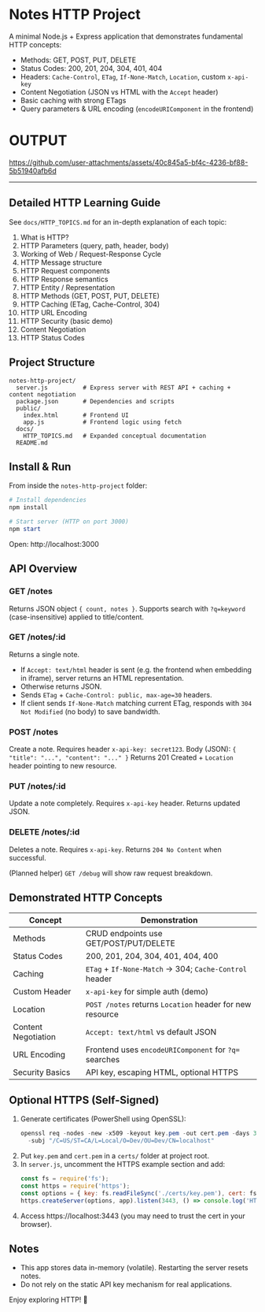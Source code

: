 # Notes HTTP Project

A minimal Node.js + Express application that demonstrates fundamental HTTP concepts:

- Methods: GET, POST, PUT, DELETE
- Status Codes: 200, 201, 204, 304, 401, 404
- Headers: `Cache-Control`, `ETag`, `If-None-Match`, `Location`, custom `x-api-key`
- Content Negotiation (JSON vs HTML with the `Accept` header)
- Basic caching with strong ETags
- Query parameters & URL encoding (`encodeURIComponent` in the frontend)

# OUTPUT

https://github.com/user-attachments/assets/40c845a5-bf4c-4236-bf88-5b51940afb6d

---

## Detailed HTTP Learning Guide


See `docs/HTTP_TOPICS.md` for an in-depth explanation of each topic:
1. What is HTTP?
2. HTTP Parameters (query, path, header, body)
3. Working of Web / Request-Response Cycle
4. HTTP Message structure
5. HTTP Request components
6. HTTP Response semantics
7. HTTP Entity / Representation
8. HTTP Methods (GET, POST, PUT, DELETE)
9. HTTP Caching (ETag, Cache-Control, 304)
10. HTTP URL Encoding
11. HTTP Security (basic demo)
12. Content Negotiation
13. HTTP Status Codes

## Project Structure
```
notes-http-project/
  server.js          # Express server with REST API + caching + content negotiation
  package.json       # Dependencies and scripts
  public/
    index.html       # Frontend UI
    app.js           # Frontend logic using fetch
  docs/
    HTTP_TOPICS.md   # Expanded conceptual documentation
  README.md
```

## Install & Run

From inside the `notes-http-project` folder:

```powershell
# Install dependencies
npm install

# Start server (HTTP on port 3000)
npm start
```

Open: http://localhost:3000

## API Overview

### GET /notes
Returns JSON object `{ count, notes }`. Supports search with `?q=keyword` (case-insensitive) applied to title/content.

### GET /notes/:id
Returns a single note.
- If `Accept: text/html` header is sent (e.g. the frontend when embedding in iframe), server returns an HTML representation.
- Otherwise returns JSON.
- Sends `ETag` + `Cache-Control: public, max-age=30` headers.
- If client sends `If-None-Match` matching current ETag, responds with `304 Not Modified` (no body) to save bandwidth.

### POST /notes
Create a note. Requires header `x-api-key: secret123`.
Body (JSON): `{ "title": "...", "content": "..." }`
Returns 201 Created + `Location` header pointing to new resource.

### PUT /notes/:id
Update a note completely. Requires `x-api-key` header. Returns updated JSON.

### DELETE /notes/:id
Deletes a note. Requires `x-api-key`. Returns `204 No Content` when successful.

(Planned helper) `GET /debug` will show raw request breakdown.

## Demonstrated HTTP Concepts

| Concept | Demonstration |
|---------|---------------|
| Methods | CRUD endpoints use GET/POST/PUT/DELETE |
| Status Codes | 200, 201, 204, 304, 401, 404, 400 |
| Caching | `ETag` + `If-None-Match` -> 304; `Cache-Control` header |
| Custom Header | `x-api-key` for simple auth (demo) |
| Location | `POST /notes` returns `Location` header for new resource |
| Content Negotiation | `Accept: text/html` vs default JSON |
| URL Encoding | Frontend uses `encodeURIComponent` for `?q=` searches |
| Security Basics | API key, escaping HTML, optional HTTPS |

## Optional HTTPS (Self-Signed)

1. Generate certificates (PowerShell using OpenSSL):
   ```powershell
   openssl req -nodes -new -x509 -keyout key.pem -out cert.pem -days 365 `
     -subj "/C=US/ST=CA/L=Local/O=Dev/OU=Dev/CN=localhost"
   ```
2. Put `key.pem` and `cert.pem` in a `certs/` folder at project root.
3. In `server.js`, uncomment the HTTPS example section and add:
   ```js
   const fs = require('fs');
   const https = require('https');
   const options = { key: fs.readFileSync('./certs/key.pem'), cert: fs.readFileSync('./certs/cert.pem') };
   https.createServer(options, app).listen(3443, () => console.log('HTTPS on https://localhost:3443'));
   ```
4. Access https://localhost:3443 (you may need to trust the cert in your browser).

## Notes
- This app stores data in-memory (volatile). Restarting the server resets notes.
- Do not rely on the static API key mechanism for real applications.

Enjoy exploring HTTP! 🚀

